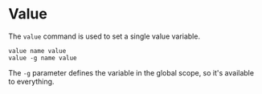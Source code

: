 # Value #

The `value` command is used to set a single value variable.

    value name value
    value -g name value

The `-g` parameter defines the variable in the global scope, so it's available to everything.